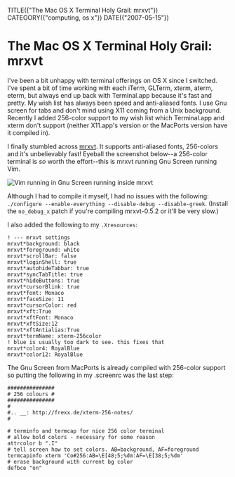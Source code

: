 TITLE({"The Mac OS X Terminal Holy Grail: mrxvt"})
CATEGORY({"computing, os x"})
DATE({"2007-05-15"})

The Mac OS X Terminal Holy Grail: mrxvt
=======================================

I've been a bit unhappy with terminal offerings on OS X since I
switched. I've spent a bit of time working with each iTerm, GLTerm,
xterm, aterm, eterm, but always end up back with Terminal.app because
it's fast and pretty. My wish list has always been speed and
anti-aliased fonts. I use Gnu screen for tabs and don't mind using X11
coming from a Unix background. Recently I added 256-color support to my
wish list which Terminal.app and xterm don't support (neither
X11.app's version or the MacPorts version have it compiled in).

I finally stumbled across
[mrxvt](http://materm.sourceforge.net/wiki/Main/Download). It supports
anti-aliased fonts, 256-colors and it's unbelievably fast! Eyeball the
screenshot below--a 256-color terminal is *so* worth the effort--this
is mrxvt running Gnu Screen running Vim.

![Vim running in Gnu Screen running inside mrxvt](./mrxvt-term.png)

Although I had to compile it myself, I had no issues with the following:
`./configure --enable-everything --disable-debug --disable-greek`.
(Install the `no_debug_x` patch if you're compiling mrxvt-0.5.2 or
it'll be very slow.)

I also added the following to my `.Xresources`:

    ! --- mrxvt settings
    mrxvt*background: black
    mrxvt*foreground: white
    mrxvt*scrollBar: false
    mrxvt*loginShell: true
    mrxvt*autohideTabbar: true
    mrxvt*syncTabTitle: true
    mrxvt*hideButtons: true
    mrxvt*cursorBlink: true
    mrxvt*font: Monaco
    mrxvt*faceSize: 11
    mrxvt*cursorColor: red
    mrxvt*xft:True
    mrxvt*xftFont: Monaco
    mrxvt*xftSize:12
    mrxvt*xftAntialias:True
    mrxvt*termName: xterm-256color
    ! blue is usually too dark to see. this fixes that
    mrxvt*color4: RoyalBlue
    mrxvt*color12: RoyalBlue

The Gnu Screen from MacPorts is already compiled with 256-color support
so putting the following in my .screenrc was the last step:

    ###############
    # 256 colours #
    ###############
    #
    #.. __: http://frexx.de/xterm-256-notes/
    #

    # terminfo and termcap for nice 256 color terminal
    # allow bold colors - necessary for some reason
    attrcolor b ".I"
    # tell screen how to set colors. AB=background, AF=foreground
    termcapinfo xterm 'Co#256:AB=\E[48;5;%dm:AF=\E[38;5;%dm'
    # erase background with current bg color
    defbce "on"
